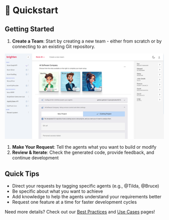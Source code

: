 # 🚀 Quickstart

## Getting Started

1. **Create a Team**: Start by creating a new team - either from scratch or by connecting to an existing Git repository.

![image.png](/getting_started/assets/quickstart.png)

1. **Make Your Request**: Tell the agents what you want to build or modify
2. **Review & Iterate**: Check the generated code, provide feedback, and continue development

## Quick Tips

- Direct your requests by tagging specific agents (e.g., @Tilda, @Bruce)
- Be specific about what you want to achieve
- Add knowledge to help the agents understand your requirements better
- Request one feature at a time for faster development cycles

Need more details? Check out our [Best Practices](/best_practices/home.md) and [Use Cases](/use_cases/home.md) pages!